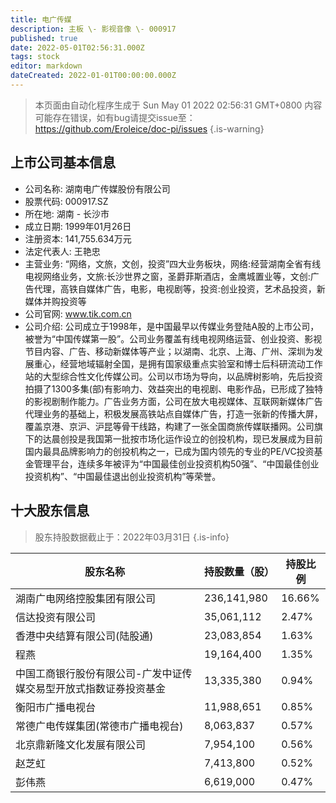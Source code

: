 ```yaml
---
title: 电广传媒
description: 主板 \- 影视音像 \- 000917
published: true
date: 2022-05-01T02:56:31.000Z
tags: stock
editor: markdown
dateCreated: 2022-01-01T00:00:00.000Z
---
```


> 本页面由自动化程序生成于 Sun May 01 2022 02:56:31 GMT+0800
> 内容可能存在错误，如有bug请提交issue至：https://github.com/Eroleice/doc-pi/issues
{.is-warning}

## 上市公司基本信息
- 公司名称: 湖南电广传媒股份有限公司
- 股票代码: 000917.SZ
- 所在地: 湖南 - 长沙市
- 成立日期: 1999年01月26日
- 注册资本: 141,755.634万元
- 法定代表人: 王艳忠
- 主营业务: “网络，文旅，文创，投资”四大业务板块，网络:经营湖南全省有线电视网络业务，文旅:长沙世界之窗，圣爵菲斯酒店，金鹰城置业等，文创:广告代理，高铁自媒体广告，电影，电视剧等，投资:创业投资，艺术品投资，新媒体并购投资等
- 公司官网: www.tik.com.cn
- 公司介绍: 公司成立于1998年，是中国最早以传媒业务登陆A股的上市公司，被誉为“中国传媒第一股”。公司业务覆盖有线电视网络运营、创业投资、影视节目内容、广告、移动新媒体等产业；以湖南、北京、上海、广州、深圳为发展重心，经营地域辐射全国，是拥有国家级重点实验室和博士后科研流动工作站的大型综合性文化传媒公司。公司以市场为导向，以品牌树影响，先后投资拍摄了1300多集(部)有影响力、效益突出的电视剧、电影作品，已形成了独特的影视剧制作能力。广告业务方面，公司在放大电视媒体、互联网新媒体广告代理业务的基础上，积极发展高铁站点自媒体广告，打造一张新的传播大屏，覆盖京港、京沪、沪昆等骨干线路，构建了一张全国商旅传媒联播网。公司旗下的达晨创投是我国第一批按市场化运作设立的创投机构，现已发展成为目前国内最具品牌影响力的创投机构之一，已成为国内领先的专业的PE/VC投资基金管理平台，连续多年被评为“中国最佳创业投资机构50强”、“中国最佳创业投资机构”、“中国最佳退出创业投资机构”等荣誉。


## 十大股东信息
> 股东持股数据截止于：2022年03月31日
{.is-info}

| 股东名称 | 持股数量（股） | 持股比例 |
| --- | --- | --- |
| 湖南广电网络控股集团有限公司 | 236,141,980 | 16.66% |
| 信达投资有限公司 | 35,061,112 | 2.47% |
| 香港中央结算有限公司(陆股通) | 23,083,854 | 1.63% |
| 程燕 | 19,164,400 | 1.35% |
| 中国工商银行股份有限公司-广发中证传媒交易型开放式指数证券投资基金 | 13,335,380 | 0.94% |
| 衡阳市广播电视台 | 11,988,651 | 0.85% |
| 常德广电传媒集团(常德市广播电视台) | 8,063,837 | 0.57% |
| 北京鼎新隆文化发展有限公司 | 7,954,100 | 0.56% |
| 赵芝虹 | 7,413,800 | 0.52% |
| 彭伟燕 | 6,619,000 | 0.47% |




